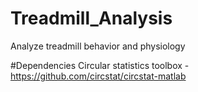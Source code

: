 # Treadmill_Analysis
 Analyze treadmill behavior and physiology

#Dependencies
Circular statistics toolbox - https://github.com/circstat/circstat-matlab
